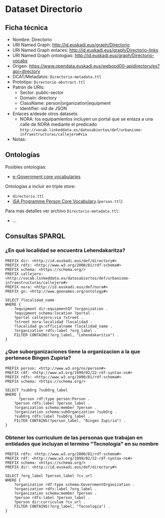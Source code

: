 # Dataset Directorio

## Ficha técnica

* Nombre: Directorio
* URI Named Graph: http://id.euskadi.eus/graph/Directorio
* URI Named Graph enlaces: http://id.euskadi.eus/graph/Directorio-links
* URI Named Graph ontologias: http://id.euskadi.eus/graph/Directorio-vocabs
* Origen: https://www.opendata.euskadi.eus/webopd00-apidirectory/es?api=directory
* DCAT/Metadatos: `Directorio-metadata.ttl`
* Prototipo: `Directorio-abstract.ttl`
* Patrón de URIs:
  * Sector: public-sector
  * Domain: directory
  * ClassName: person|organization|equipment
  * Identifier: oid de JSON
* Enlaces a/desde otros datasets:
  * NORA: los equipamientos incluyen un portal que se enlaza a una calle de NORA mediante el predicado `http://vocab.linkeddata.es/datosabiertos/def/urbanismo-infraestructuras/callejero#via`
* Notas:

## Ontologías

Posibles ontologías:

* [e-Government core vocabularies](https://joinup.ec.europa.eu/collection/semantic-interoperability-community-semic/solution/e-government-core-vocabularies/release/201)

Ontologias a incluir en triple store:

* `directorio.ttl`
* [ISA Programme Person Core Vocabulary](http://www.w3.org/ns/person).(`person.ttl`)

Para más detalles ver archivo `Directorio-metadata.ttl`:

* ...

## Consultas SPARQL

### ¿En qué localidad se encuentra Lehendakaritza?

```sparql
PREFIX dir: <http://id.euskadi.eus/def/directory#>
PREFIX rdfs: <http://www.w3.org/2000/01/rdf-schema#>
PREFIX schema: <https://schema.org/>
PREFIX callejero: <http://vocab.linkeddata.es/datosabiertos/def/urbanismo-infraestructuras/callejero#>
PREFIX nora: <http://id.euskadi.eus/def/nora#>
PREFIX gn: <http://www.geonames.org/ontology#>

SELECT ?localidad_name 
WHERE { 
    ?equipment dir:equipmentOf ?organization .
    ?equipment schema:location ?portal .
    ?portal callejero:via ?street .
    ?street nora:localidad ?localidad .
    ?localidad gn:officialname ?localidad_name .
    ?organization rdfs:label ?org_label .
    FILTER CONTAINS(?org_label, "Lehendakaritza") .
}
```

### ¿Que suborganizaciones tiene la organizacion a la que pertenece Bingen Zupiria?

```sparql
PREFIX person: <http://www.w3.org/ns/person#>
PREFIX rdf: <http://www.w3.org/1999/02/22-rdf-syntax-ns#>
PREFIX rdfs: <http://www.w3.org/2000/01/rdf-schema#>
PREFIX schema: <https://schema.org/>

SELECT ?subOrg ?subOrg_label
WHERE { 
	  ?person rdf:type person:Person .
    ?person rdfs:label ?person_label .
    ?organization schema:member ?person .
    ?organization schema:subOrganization ?subOrg .
    ?subOrg rdfs:label ?subOrg_label .
    FILTER CONTAINS(?person_label, "Bingen Zupiria") .
}
```

### Obtener los curriculum de las personas que trabajan en entidades que incluyan el termino "Tecnología" en su nombre 

```sparql
PREFIX rdfs: <http://www.w3.org/2000/01/rdf-schema#>
PREFIX rdf: <http://www.w3.org/1999/02/22-rdf-syntax-ns#>
PREFIX schema: <https://schema.org/>
PREFIX dir: <http://id.euskadi.eus/def/directory#>

SELECT ?org_label ?person_label ?cv_url 
WHERE { 
    ?organization rdf:type schema:GovernmentOrganization .
    ?organization rdfs:label ?org_label .
    ?organization schema:member ?person .
    ?person rdfs:label ?person_label .
    ?person dir:curriculum ?cv_url .
    FILTER CONTAINS(?org_label, "Tecnología") .
} 
```